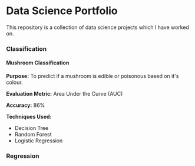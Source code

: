 # Data Science Portfolio

This repository is a collection of data science projects which I have worked on.

### Classification

#### Mushroom Classification
**Purpose:** To predict if a mushroom is edible or poisonous based on it's colour.

**Evaluation Metric:** Area Under the Curve (AUC)

**Accuracy:** 86%

**Techniques Used:** 

 - Decision Tree
 - Random Forest
 - Logistic Regression
 
### Regression

####